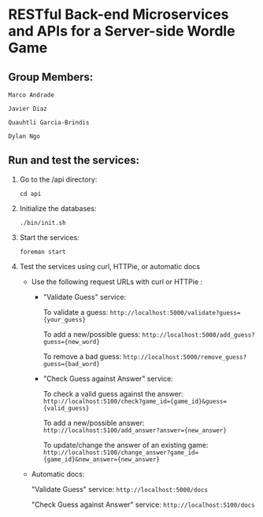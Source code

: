 # RESTful Back-end Microservices and APIs for a Server-side Wordle Game

## Group Members:

    Marco Andrade

    Javier Diaz

    Quauhtli Garcia-Brindis

    Dylan Ngo

## Run and test the services:

1. Go to the /api directory:

    ```
    cd api
    ```

2. Initialize the databases:

    ```
    ./bin/init.sh
    ```

3. Start the services:

    ```
    foreman start
    ```

4. Test the services using curl, HTTPie, or automatic docs
    
    * Use the following request URLs with curl or HTTPie :

        * "Validate Guess" service: 
            
            To validate a guess: `http://localhost:5000/validate?guess={your_guess}`

            To add a new/possible guess: `http://localhost:5000/add_guess?guess={new_word}`

            To remove a bad guess: `http://localhost:5000/remove_guess?guess={bad_word}`
        

        * "Check Guess against Answer" service: 

            To check a valid guess against the answer: `http://localhost:5100/check?game_id={game_id}&guess={valid_guess}`

            To add a new/possible answer: `http://localhost:5100/add_answer?answer={new_answer}`
            
            To update/change the answer of an existing game: `http://localhost:5100/change_answer?game_id={game_id}&new_answer={new_answer}`

    * Automatic docs:

        "Validate Guess" service: `http://localhost:5000/docs` 

        "Check Guess against Answer" service: `http://localhost:5100/docs`
